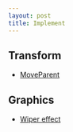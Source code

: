 ```yaml
---
layout: post
title: Implement
---
```


## Transform

* [MoveParent](/posts_implement/Transform_MoveParent)

## Graphics

* [Wiper effect](/posts_implement/WiperEffect)